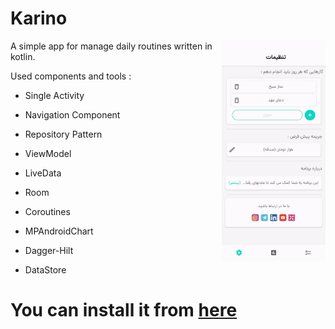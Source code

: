 # Karino  

<img src="/screenshots/a.gif" align="right" width="33%" /> 

A simple app for manage daily routines written in kotlin.

Used components and tools :

* Single Activity

* Navigation Component

* Repository Pattern

* ViewModel

* LiveData

* Room

* Coroutines

* MPAndroidChart

* Dagger-Hilt

* DataStore

# You can install it from [here](https://cafebazaar.ir/app/com.ataei.abbas.karam)
